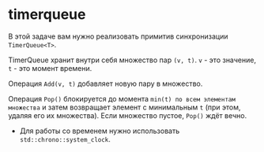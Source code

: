 # timerqueue

В этой задаче вам нужно реализовать примитив синхронизации `TimerQueue<T>`.

TimerQueue хранит внутри себя множество пар `(v, t)`. `v` - это значение, `t` - это
момент времени.

Операция `Add(v, t)` добавляет новую пару в множество.

Операция `Pop()` блокируется до момента `min(t) по всем элементам множества` и затем
возвращает элемент с минимальным `t` (при этом, удаляя его их множества). Если множество пустое, `Pop()` ждёт вечно.

- Для работы со временем нужно использовать `std::chrono::system_clock`.
